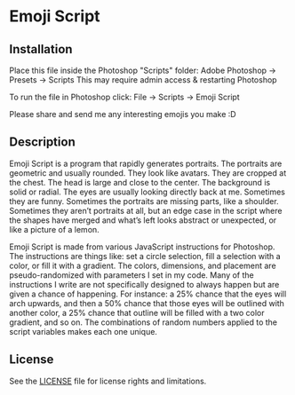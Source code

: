 # Emoji Script

## Installation

Place this file inside the Photoshop "Scripts" folder:
Adobe Photoshop -> Presets -> Scripts
This may require admin access & restarting Photoshop

To run the file in Photoshop click:
File -> Scripts -> Emoji Script

Please share and send me any interesting emojis you make :D

## Description

Emoji Script is a program that rapidly generates portraits.
The portraits are geometric and usually rounded.
They look like avatars.
They are cropped at the chest.
The head is large and close to the center.
The background is solid or radial. The eyes are usually looking directly back at me.
Sometimes they are funny.
Sometimes the portraits are missing parts, like a shoulder.
Sometimes they aren’t portraits at all, but an edge case in the script where
the shapes have merged and what’s left looks abstract or unexpected, or like a picture of a lemon.

Emoji Script is made from various JavaScript instructions for Photoshop. The instructions are things like: set a circle selection, fill a selection with a color, or fill it with a gradient. The colors, dimensions, and placement are pseudo-randomized with parameters I set in my code. Many of the instructions I write are not specifically designed to always happen but are given a chance of happening. For instance: a 25% chance that the eyes will arch upwards, and then a 50% chance that those eyes will be outlined with another color, a 25% chance that outline will be filled with a two color gradient, and so on. The combinations of random numbers applied to the script variables makes each one unique.


## License

See the [LICENSE](LICENSE.md) file for license rights and limitations.